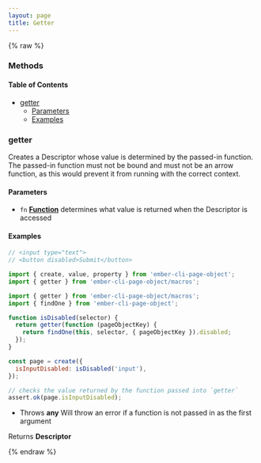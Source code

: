 ```yaml
---
layout: page
title: Getter
---
```


{% raw %}
### Methods


<!-- Generated by documentation.js. Update this documentation by updating the source code. -->

#### Table of Contents

*   [getter][1]
    *   [Parameters][2]
    *   [Examples][3]

### getter

Creates a Descriptor whose value is determined by the passed-in function.
The passed-in function must not be bound and must not be an arrow function,
as this would prevent it from running with the correct context.

#### Parameters

*   `fn` **[Function][4]** determines what value is returned when the Descriptor is accessed

#### Examples

```javascript
// <input type="text">
// <button disabled>Submit</button>

import { create, value, property } from 'ember-cli-page-object';
import { getter } from 'ember-cli-page-object/macros';

import { getter } from 'ember-cli-page-object/macros';
import { findOne } from 'ember-cli-page-object';

function isDisabled(selector) {
  return getter(function (pageObjectKey) {
    return findOne(this, selector, { pageObjectKey }).disabled;
  });
}

const page = create({
  isInputDisabled: isDisabled('input'),
});

// checks the value returned by the function passed into `getter`
assert.ok(page.isInputDisabled);
```

*   Throws **any** Will throw an error if a function is not passed in as the first argument

Returns **Descriptor**&#x20;

[1]: #getter

[2]: #parameters

[3]: #examples

[4]: https://developer.mozilla.org/docs/Web/JavaScript/Reference/Statements/function
{% endraw %}